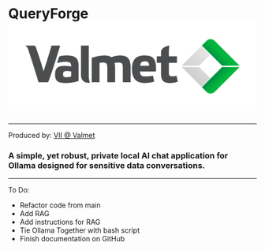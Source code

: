 # QueryForge ![Valmet](assets/img/valmet_logo_nobg.png)
___
Produced by: [VII @ Valmet](https://www.valmet.com/automation/industrial-internet/)

### A simple, yet robust, private local AI chat application for Ollama designed for sensitive data conversations.
___

To Do:
- Refactor code from main
- Add RAG
- Add instructions for RAG
- Tie Ollama Together with bash script
- Finish documentation on GitHub
